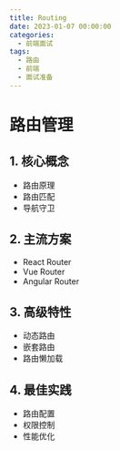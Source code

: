 ```yaml
---
title: Routing
date: 2023-01-07 00:00:00
categories:
  - 前端面试
tags: 
  - 路由
  - 前端
  - 面试准备
---
```


# 路由管理

## 1. 核心概念
- 路由原理
- 路由匹配
- 导航守卫

## 2. 主流方案
- React Router
- Vue Router
- Angular Router

## 3. 高级特性
- 动态路由
- 嵌套路由
- 路由懒加载

## 4. 最佳实践
- 路由配置
- 权限控制
- 性能优化
